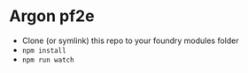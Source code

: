 # Argon pf2e

- Clone (or symlink) this repo to your foundry modules folder
- `npm install`
- `npm run watch`
